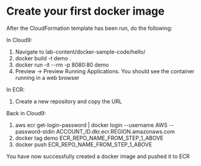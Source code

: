 # Create your first docker image

After the CloudFormation template has been run, do the following:

In Cloud9:
1. Navigate to lab-content/docker-sample-code/hello/
2. docker build -t demo .
3. docker run -it --rm -p 8080:80 demo  
4. Preview -> Preview Running Applications. You should see the container running in a web browser

In ECR:
1. Create a new repository and copy the URL

Back in Cloud9:
1. aws ecr get-login-password | docker login --username AWS --password-stdin ACCOUNT_ID.dkr.ecr.REGION.amazonaws.com
2. docker tag demo ECR_REPO_NAME_FROM_STEP_1_ABOVE
3. docker push ECR_REPO_NAME_FROM_STEP_1_ABOVE

You have now successfully created a docker image and pushed it to ECR

